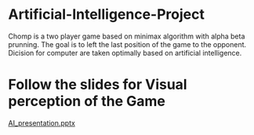 # Artificial-Intelligence-Project
Chomp is a two player game based on minimax algorithm with alpha beta prunning. The goal is to left the last position of the game to the opponent. Dicision for computer are taken optimally based on artificial intelligence.
# Follow the slides for Visual perception of the Game

[AI_presentation.pptx](https://github.com/nadim1807045/Peripherals-Interfacing-Project/files/14009485/AI_presentation.pptx)
